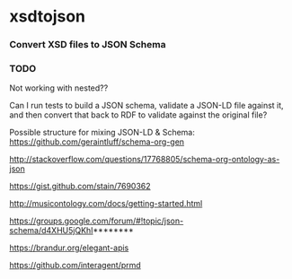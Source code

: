 # xsdtojson

### Convert XSD files to JSON Schema

### TODO

Not working with nested??

Can I run tests to build a JSON schema, validate a JSON-LD file against it, and then convert that back to RDF to validate against the original file?



Possible structure for mixing JSON-LD & Schema: https://github.com/geraintluff/schema-org-gen

http://stackoverflow.com/questions/17768805/schema-org-ontology-as-json

https://gist.github.com/stain/7690362

http://musicontology.com/docs/getting-started.html

https://groups.google.com/forum/#!topic/json-schema/d4XHU5jQKhI********

https://brandur.org/elegant-apis

https://github.com/interagent/prmd